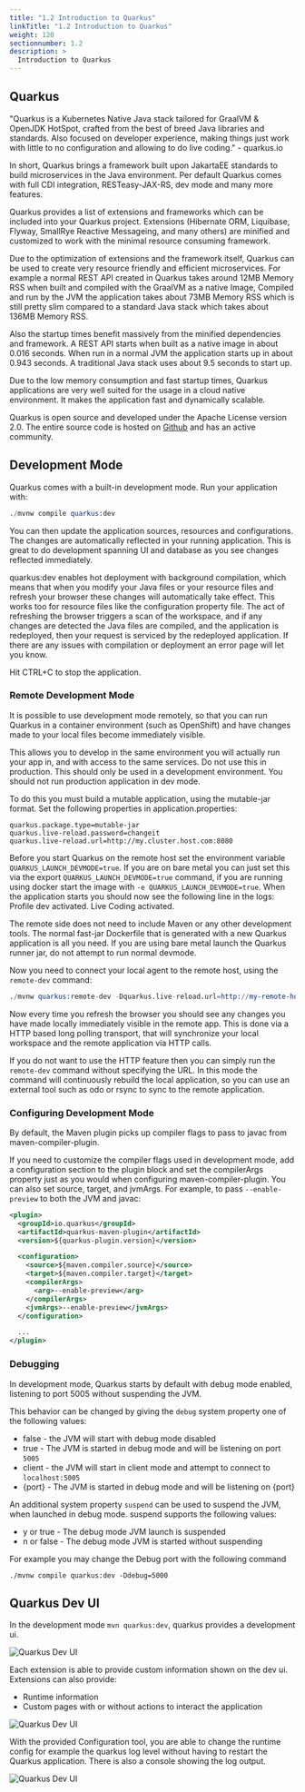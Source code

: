 ```yaml
---
title: "1.2 Introduction to Quarkus"
linkTitle: "1.2 Introduction to Quarkus"
weight: 120
sectionnumber: 1.2
description: >
  Introduction to Quarkus
---
```


## Quarkus

"Quarkus is a Kubernetes Native Java stack tailored for GraalVM & OpenJDK
HotSpot, crafted from the best of breed Java libraries and standards. Also
focused on developer experience, making things just work with little to no
configuration and allowing to do live coding." - quarkus.io

In short, Quarkus brings a framework built upon JakartaEE standards to build
microservices in the Java environment. Per default Quarkus comes with full CDI
integration, RESTeasy-JAX-RS, dev mode and many more features.

Quarkus provides a list of extensions and frameworks which can be included into
your Quarkus project. Extensions (Hibernate ORM, Liquibase, Flyway, SmallRye
Reactive Messageing, and many others) are minified and customized to work with
the minimal resource consuming framework.

Due to the optimization of extensions and the framework itself, Quarkus can be
used to create very resource friendly and efficient microservices. For example
a normal REST API created in Quarkus takes around 12MB Memory RSS when built
and compiled with the GraalVM as a native Image, Compiled and run by the
JVM the application takes about 73MB Memory RSS which is still pretty slim
compared to a standard Java stack which takes about 136MB Memory RSS.

Also the startup times benefit massively from the minified dependencies and
framework. A REST API starts when built as a native image in about 0.016
seconds. When run in a normal JVM the application starts up in about 0.943
seconds. A traditional Java stack uses about 9.5 seconds to start up.

Due to the low memory consumption and fast startup times, Quarkus applications
are very well suited for the usage in a cloud native environment. It makes the
application fast and dynamically scalable.

Quarkus is open source and developed under the Apache License version 2.0. The
entire source code is hosted on [Github](https://github.com/quarkusio/quarkus)
and has an active community.


## Development Mode

Quarkus comes with a built-in development mode. Run your application with:

```s
./mvnw compile quarkus:dev
```

You can then update the application sources, resources and configurations. The changes are automatically reflected in
your running application. This is great to do development spanning UI and database as you see changes reflected
immediately.

quarkus:dev enables hot deployment with background compilation, which means that when you modify your Java files or
your resource files and refresh your browser these changes will automatically take effect. This works too for resource
files like the configuration property file. The act of refreshing the browser triggers a scan of the workspace, and if
any changes are detected the Java files are compiled, and the application is redeployed, then your request is serviced
by the redeployed application. If there are any issues with compilation or deployment an error page will let you know.

Hit CTRL+C to stop the application.


### Remote Development Mode

It is possible to use development mode remotely, so that you can run Quarkus in a container environment
(such as OpenShift) and have changes made to your local files become immediately visible.

This allows you to develop in the same environment you will actually run your app in, and with access to the same
services. Do not use this in production. This should only be used in a development environment. You should not run
production application in dev mode.

To do this you must build a mutable application, using the mutable-jar format. Set the following properties in
application.properties:

```text
quarkus.package.type=mutable-jar
quarkus.live-reload.password=changeit
quarkus.live-reload.url=http://my.cluster.host.com:8080
```

Before you start Quarkus on the remote host set the environment variable `QUARKUS_LAUNCH_DEVMODE=true`. If you are on
bare metal you can just set this via the export `QUARKUS_LAUNCH_DEVMODE=true` command, if you are running using docker
start the image with `-e QUARKUS_LAUNCH_DEVMODE=true`. When the application starts you should now see the following
line in the logs: Profile dev activated. Live Coding activated.

The remote side does not need to include Maven or any other development tools. The normal fast-jar Dockerfile that
is generated with a new Quarkus application is all you need. If you are using bare metal launch the Quarkus runner
jar, do not attempt to run normal devmode.

Now you need to connect your local agent to the remote host, using the `remote-dev` command:

```s
./mvnw quarkus:remote-dev -Dquarkus.live-reload.url=http://my-remote-host:8080
```

Now every time you refresh the browser you should see any changes you have made locally immediately visible in the
remote app. This is done via a HTTP based long polling transport, that will synchronize your local workspace and the
remote application via HTTP calls.

If you do not want to use the HTTP feature then you can simply run the `remote-dev` command without specifying the
URL. In this mode the command will continuously rebuild the local application, so you can use an external tool such
as odo or rsync to sync to the remote application.


### Configuring Development Mode

By default, the Maven plugin picks up compiler flags to pass to javac from maven-compiler-plugin.

If you need to customize the compiler flags used in development mode, add a configuration section to the plugin block
and set the compilerArgs property just as you would when configuring maven-compiler-plugin. You can also set source,
target, and jvmArgs. For example, to pass `--enable-preview` to both the JVM and javac:

```xml
<plugin>
  <groupId>io.quarkus</groupId>
  <artifactId>quarkus-maven-plugin</artifactId>
  <version>${quarkus-plugin.version}</version>

  <configuration>
    <source>${maven.compiler.source}</source>
    <target>${maven.compiler.target}</target>
    <compilerArgs>
      <arg>--enable-preview</arg>
    </compilerArgs>
    <jvmArgs>--enable-preview</jvmArgs>
  </configuration>

  ...
</plugin>
```


### Debugging

In development mode, Quarkus starts by default with debug mode enabled, listening to port 5005 without suspending
the JVM.

This behavior can be changed by giving the `debug` system property one of the following values:

* false - the JVM will start with debug mode disabled
* true - The JVM is started in debug mode and will be listening on port `5005`
* client - the JVM will start in client mode and attempt to connect to `localhost:5005`
* {port} - The JVM is started in debug mode and will be listening on {port}

An additional system property `suspend` can be used to suspend the JVM, when launched in debug mode. suspend supports
the following values:

* y or true - The debug mode JVM launch is suspended
* n or false - The debug mode JVM is started without suspending

For example you may change the Debug port with the following command
```shell script
./mvnw compile quarkus:dev -Ddebug=5000 
```


## Quarkus Dev UI

In the development mode `mvn quarkus:dev`, quarkus provides a development ui.

![Quarkus Dev UI](../dev-ui-overview.png)

Each extension is able to provide custom information shown on the dev ui. Extensions can also provide:

* Runtime information
* Custom pages with or without actions to interact the application

![Quarkus Dev UI](../dev-ui-monkeys.png)

With the provided Configuration tool, you are able to change the runtime config for example the quarkus log level
without having to restart the Quarkus application. There is also a console showing the log output.

![Quarkus Dev UI](../config-ui.png)
